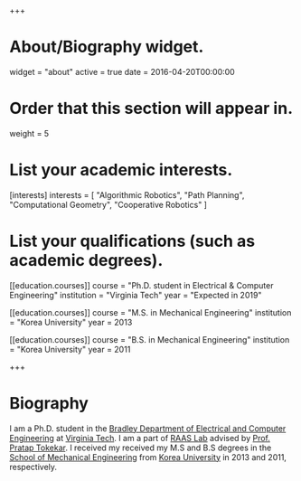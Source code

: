 +++
# About/Biography widget.
widget = "about"
active = true
date = 2016-04-20T00:00:00

# Order that this section will appear in.
weight = 5

# List your academic interests.
[interests]
  interests = [
    "Algorithmic Robotics",
    "Path Planning",
    "Computational Geometry",
    "Cooperative Robotics"
  ]

# List your qualifications (such as academic degrees).
[[education.courses]]
  course = "Ph.D. student in Electrical & Computer Engineering"
  institution = "Virginia Tech"
  year = "Expected in 2019"

[[education.courses]]
  course = "M.S. in Mechanical Engineering"
  institution = "Korea University"
  year = 2013

[[education.courses]]
  course = "B.S. in Mechanical Engineering"
  institution = "Korea University"
  year = 2011
 
+++

# Biography

I am a Ph.D. student in the [Bradley Department of Electrical and Computer Engineering](https://ece.vt.edu/) at [Virginia Tech](https://vt.edu/). I am a part of [RAAS Lab](https://www.raas.ece.vt.edu/) advised by [Prof. Pratap Tokekar](http://tokekar.github.io/). I received my received my M.S and B.S degrees in the [School of Mechanical Engineering](https://eng.korea.ac.kr/me_en/index.do#none) from [Korea University](https://www.korea.edu/) in 2013 and 2011, respectively.
